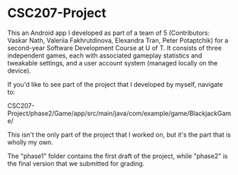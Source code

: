 # CSC207-Project
This an Android app I developed as part of a team of 5 (Contributors: Vaskar Nath, Valeriia Fakhrutdinova, Elexandra Tran,
Peter Potaptchik) for a second-year Software Development Course at U of T. It consists of three independent games, each with
associated gameplay statistics and tweakable settings, and a user account system (managed locally on the device).

If you'd like to see part of the project that I developed by myself, navigate to:

CSC207-Project/phase2/Game/app/src/main/java/com/example/game/BlackjackGame/

This isn't the only part of the project that I worked on, but it's the part that is wholly my own.

The "phase1" folder contains the first draft of the project, while "phase2" is the final version that we submitted for grading.
